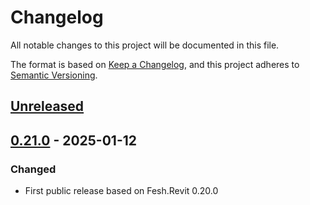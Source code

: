 # Changelog

All notable changes to this project will be documented in this file.

The format is based on [Keep a Changelog](https://keepachangelog.com/en/1.0.0/),
and this project adheres to [Semantic Versioning](https://semver.org/spec/v2.0.0.html).

## [Unreleased]

## [0.21.0] - 2025-01-12
### Changed
- First public release based on Fesh.Revit 0.20.0

[Unreleased]: https://github.com/goswinr/Fesh.AutoCAD/compare/0.21.0...HEAD
[0.21.0]: https://github.com/goswinr/Fesh.AutoCAD/releases/tag/0.21.0

